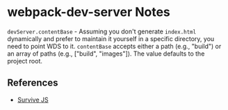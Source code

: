 # webpack-dev-server Notes
`devServer.contentBase` - Assuming you don't generate `index.html` dynamically and prefer to maintain it yourself in a specific directory, you need to point WDS to it. 
`contentBase` accepts either a path (e.g., "build") or an array of paths (e.g., ["build", "images"]). The value defaults to the project root.

## References
- [Survive JS](https://survivejs.com/webpack/developing/development-server/)
